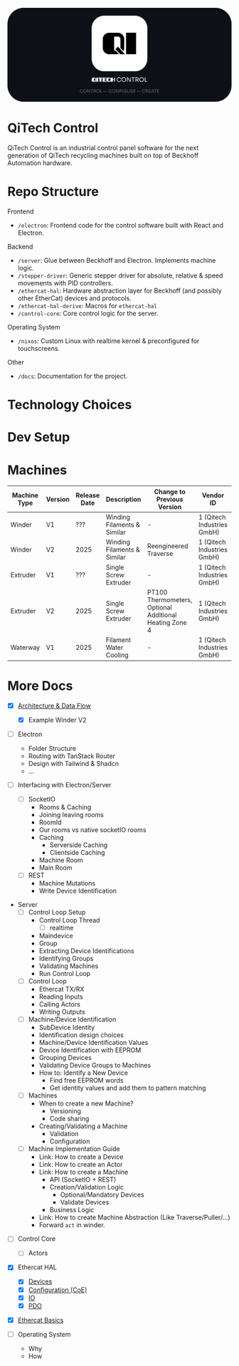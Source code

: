 ![](./docs/assets/github-banner.png)
# QiTech Control
QiTech Control is an industrial control panel software for the next generation of QiTech recycling machines built on top of Beckhoff Automation hardware.

# Repo Structure

Frontend
- `/electron`: Frontend code for the control software built with React and Electron.

Backend
- `/server`: Glue between Beckhoff and Electron. Implements machine logic.
- `/stepper-driver`: Generic stepper driver for absolute, relative & speed movements with PID controllers.
- `/ethercat-hal`: Hardware abstraction layer for Beckhoff (and possibly other EtherCat) devices and protocols.
- `/ethercat-hal-derive`: Macros for `ethercat-hal`
- `/control-core`: Core control logic for the server.

Operating System
- `/nixos`: Custom Linux with realtime kernel & preconfigured for touchscreens.

Other
- `/docs`: Documentation for the project.


# Technology Choices

# Dev Setup

# Machines

| Machine Type | Version | Release Date | Description                 | Change to Previous Version                             | Vendor ID                  | Machine ID | Implemented | Docs                            |
| ------------ | ------- | ------------ | --------------------------- | ------------------------------------------------------ | -------------------------- | ---------- | ----------- | ------------------------------- |
| Winder       | V1      | ???          | Winding Filaments & Similar | -                                                      | 1 (Qitech Industries GmbH) | 1          | Reserved    | -                               |
| Winder       | V2      | 2025         | Winding Filaments & Similar | Reengineered Traverse                                  | 1 (Qitech Industries GmbH) | 2          | In Progress | [](./docs/machines/winder-1.md) |
| Extruder     | V1      | ???          | Single Screw Extruder       | -                                                      | 1 (Qitech Industries GmbH) | 3          | Reserved    | -                               |
| Extruder     | V2      | 2025         | Single Screw Extruder       | PT100 Thermometers, Optional Additional Heating Zone 4 | 1 (Qitech Industries GmbH) | 4          | Not Yet     | [                               |
| Waterway     | V1      | 2025         | Filament Water Cooling      | -                                                      | 1 (Qitech Industries GmbH) | 5          | Not Yet     |                                 |

# More Docs

- [X] [Architecture & Data Flow](./docs/architecture-overview.md)
  - [X] Example Winder V2

- [ ] Electron
  - Folder Structure 
  - Routing with TanStack Router
  - Design with Tailwind & Shadcn 
  - ...

- [ ] Interfacing with Electron/Server
  - [ ] SocketIO
    - Rooms & Caching
    - Joining leaving rooms
    - RoomId
    - Our rooms vs native socketIO rooms
    - Caching
      - Serverside Caching
      - Clientside Caching
    - Machine Room
    - Main Room
  - [ ] REST
    - Machine Mutations
    - Write Device Identification

- Server
  - [ ] Control Loop Setup
    - Control Loop Thread
      - [ ] realtime
    - Maindevice
    - Group
    - Extracting Device Identifications
    - Identifying Groups
    - Validating Machines
    - Run Control Loop
  - [ ] Control Loop
    - Ethercat TX/RX
    - Reading Inputs
    - Calling Actors
    - Writing Outputs
  - [ ] Machine/Device Identification
    - SubDevice Identity
    - Identification design choices
    - Machine/Device Identification Values
    - Device Identification with EEPROM
    - Grouping Devices
    - Validating Device Groups to Machines
    - How to: Identify a New Device
      - Find free EEPROM words
      - Get identity values and add them to pattern matching
  - [ ] Machines
    - When to create a new Machine?
      - Versioning
      - Code sharing
    - Creating/Validating a Machine
      - Validation
      - Configuration
  - [ ] Machine Implementation Guide
    - Link: How to create a Device
    - Link: How to create an Actor
    - Link: How to create a Machine
      - API (SocketIO + REST)
      - Creation/Validation Logic
        - Optional/Mandatory Devices
        - Validate Devices
      - Business Logic
    - Link: How to create Machine Abstraction (Like Traverse/Puller/...)
    - Forward `act` in winder.

- [ ] Control Core
  - [ ] Actors

- [X] Ethercat HAL
  - [X] [Devices](./docs/devices.md)
  - [X] [Configuration (CoE)](./docs/coe.md)
  - [X] [IO](./docs/io.md)
  - [X] [PDO](./docs/pdo.md)

- [X] [Ethercat Basics](./docs/ethercat-basics.md)

- [ ] Operating System
  - Why
  - How